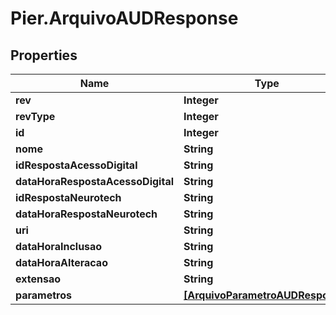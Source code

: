 # Pier.ArquivoAUDResponse

## Properties
Name | Type | Description | Notes
------------ | ------------- | ------------- | -------------
**rev** | **Integer** | {{{arquivo_a_u_d_response_rev_value}}} | [optional] 
**revType** | **Integer** | {{{arquivo_a_u_d_response_rev_type_value}}} | [optional] 
**id** | **Integer** | {{{arquivo_a_u_d_response_id_value}}} | [optional] 
**nome** | **String** | {{{arquivo_a_u_d_response_nome_value}}} | [optional] 
**idRespostaAcessoDigital** | **String** | {{{arquivo_a_u_d_response_id_resposta_acesso_digital_value}}} | [optional] 
**dataHoraRespostaAcessoDigital** | **String** | {{{arquivo_a_u_d_response_data_hora_resposta_acesso_digital_value}}} | [optional] 
**idRespostaNeurotech** | **String** | {{{arquivo_a_u_d_response_id_resposta_neurotech_value}}} | [optional] 
**dataHoraRespostaNeurotech** | **String** | {{{arquivo_a_u_d_response_data_hora_resposta_neurotech_value}}} | [optional] 
**uri** | **String** | {{{arquivo_a_u_d_response_uri_value}}} | [optional] 
**dataHoraInclusao** | **String** | {{{arquivo_a_u_d_response_data_hora_inclusao_value}}} | [optional] 
**dataHoraAlteracao** | **String** | {{{arquivo_a_u_d_response_data_hora_alteracao_value}}} | [optional] 
**extensao** | **String** | {{{arquivo_a_u_d_response_extensao_value}}} | [optional] 
**parametros** | [**[ArquivoParametroAUDResponse]**](ArquivoParametroAUDResponse.md) | {{{arquivo_a_u_d_response_parametros_value}}} | [optional] 


